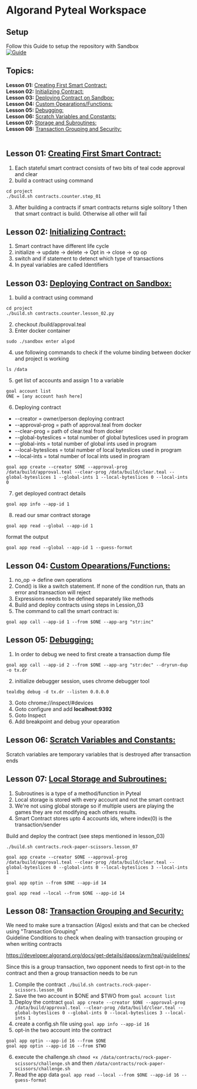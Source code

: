 # Algorand Pyteal Workspace

## **Setup**
Follow this Guide to setup the repository with Sandbox  
[![Guide](https://img.shields.io/badge/guide-repository%20setup-green)](https://github.com/YousraMashkoor/Pyteal-Algorand/blob/master/Setup.md)


## **Topics:**
**Lesson 01:** [Creating First Smart Contract:](#lesson-01-creating-first-smart-contract)  
**Lesson 02:** [Initializing Contract:](#lesson-02-initializing-contract)  
**Lesson 03:** [Deploying Contract on Sandbox:](#lesson-03-deploying-contract-on-sandbox)  
**Lesson 04:** [Custom Opearations/Functions:](#lesson-04-custom-opearationsfunctions)  
**Lesson 05:** [Debugging:](#lesson-05-debugging)   
**Lesson 06:** [Scratch Variables and Constants:](#lesson-06-scratch-variables-and-constants)  
**Lesson 07:** [Storage and Subroutines:](#lesson-07-local-storage-and-subroutines)  
**Lesson 08:** [Transaction Grouping and Security:](#lesson-08-transaction-grouping-and-security)
<br />
<br />

## **Lesson 01:** [Creating First Smart Contract:](https://github.com/YousraMashkoor/Pyteal-Algorand/blob/master/project/contracts/counter/lesson_01.py)
1. Each stateful smart contract consists of two bits of teal code approval and clear
2. build a contract using command
```
cd project
./build.sh contracts.counter.step_01
```
3. After building a contracts if smart contracts returns sigle solitory 1 then that smart contract is build. Otherwise all other will fail

## **Lesson 02:** [Initializing Contract:](https://github.com/YousraMashkoor/Pyteal-Algorand/blob/master/project/contracts/counter/lesson_02.py)
1. Smart contract have different life cycle
2. initialize -> update -> delete -> Opt in -> close -> op op
3. switch and if statement to detenct which type of transactions
4. In pyeal variables are called Identifiers

## **Lesson 03:** [Deploying Contract on Sandbox:](#lesson-03-deploying-contract-on-sandbox)
1. build a contract using command
```
cd project
./build.sh contracts.counter.lesson_02.py
```
2. checkout /build/approval.teal
3. Enter docker container
```
sudo ./sandbox enter algod
```
4. use following commands to check if the volume binding between docker and project is working
```
ls /data
```
5. get list of accounts and assign 1 to a variable
```
goal account list
ONE = [any account hash here]
```
6. Deploying contract
- --creator = owner/person deploying contract
- --approval-prog = path of approval.teal from docker
- --clear-prog = path of clear.teal from docker
- --global-byteslices = total number of global byteslices used in program
- --global-ints = total number of global ints used in program
- --local-byteslices = total number of local byteslices used in program
- --local-ints = total number of local ints used in program

```
goal app create --creator $ONE --approval-prog /data/build/approval.teal --clear-prog /data/build/clear.teal --global-byteslices 1 --global-ints 1 --local-byteslices 0 --local-ints 0
```
7. get deployed contract details
```
goal app info --app-id 1
```
8. read our smar contract storage
```
goal app read --global --app-id 1
```
format the output
```
goal app read --global --app-id 1 --guess-format
```

## **Lesson 04:** [Custom Opearations/Functions:](https://github.com/YousraMashkoor/Pyteal-Algorand/blob/master/project/contracts/counter/lesson_04.py)
1. no_op -> define own operations
2. Cond() is like a switch statement. If none of the condition run, thats an error and transaction will reject
3. Expressions needs to be defined separately like methods
4. Build and deploy contracts using steps in Lession_03
5. The command to call the smart contract is:
```
goal app call --app-id 1 --from $ONE --app-arg "str:inc"
```

## **Lesson 05:** [Debugging:](#lesson-05-debugging)

1. In order to debug we need to first create a transaction dump file
```
goal app call --app-id 2 --from $ONE --app-arg "str:dec" --dryrun-dup -o tx.dr
```
2. initialize debugger session, uses chrome debugger tool
```
tealdbg debug -d tx.dr --listen 0.0.0.0
```
3. Goto chrome://inspect/#devices
4. Goto configure and add **localhost:9392**
5. Goto Inspect
6. Add breakpoint and debug your opearation

## **Lesson 06:** [Scratch Variables and Constants:](https://github.com/YousraMashkoor/Pyteal-Algorand/blob/master/project/contracts/counter/lesson_06.py)
Scratch variables are temporary variables that is destroyed after transaction ends

## **Lesson 07:** [Local Storage and Subroutines:](https://github.com/YousraMashkoor/Pyteal-Algorand/blob/master/project/contracts/rock-paper-scissors/lesson_07.py)
1. Subroutines is a type of a method/function in Pyteal
2. Local storage is stored with every account and not the smart contract
3. We're not using global storage so if multiple users are playing the games they are not modifying each others results.
4. Smart Contract stores upto 4 accounts ids, where index(0) is the transaction/sender

Build and deploy the contract (see steps mentioned in lesson_03)
```
./build.sh contracts.rock-paper-scissors.lesson_07

goal app create --creator $ONE --approval-prog /data/build/approval.teal --clear-prog /data/build/clear.teal --global-byteslices 0 --global-ints 0 --local-byteslices 3 --local-ints 1

goal app optin --from $ONE --app-id 14

goal app read --local --from $ONE --app-id 14
```

## **Lesson 08:** [Transaction Grouping and Security:](https://github.com/YousraMashkoor/Pyteal-Algorand/blob/master/project/contracts/rock-paper-scissors/lesson_08.py)  


We need to make sure a transaction (Algos) exists and that can be checked using "Transaction Grouping"  
Guideline Conditions to check when dealing with transaction grouping or when writing contracts  

https://developer.algorand.org/docs/get-details/dapps/avm/teal/guidelines/

Since this is a group transaction, two opponent needs to first opt-in to the contract and then a group transaction needs to be run  

1. Compile the contract `./build.sh contracts.rock-paper-scissors.lesson_08`
2. Save the two account in $ONE and $TWO from `goal account list` 
3. Deploy the contract `goal app create --creator $ONE --approval-prog /data/build/approval.teal --clear-prog /data/build/clear.teal --global-byteslices 0 --global-ints 0 --local-byteslices 3 --local-ints 1`
4. create a config.sh file using `goal app info --app-id 16`
5. opt-in the two account into the contract 
```
goal app optin --app-id 16 --from $ONE
goal app optin --app-id 16 --from $TWO
```
6. execute the challenge.sh `chmod +x /data/contracts/rock-paper-scissors/challenge.sh` and then `/data/contracts/rock-paper-scissors/challenge.sh`
7. Read the app data `goal app read --local --from $ONE --app-id 16 --guess-format`